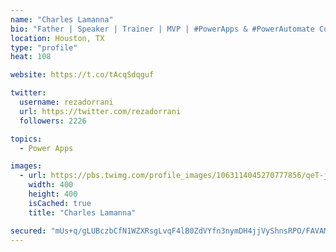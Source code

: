```yaml
---
name: "Charles Lamanna"
bio: "Father | Speaker | Trainer | MVP | #PowerApps & #PowerAutomate Community Super User | YouTuber Right-pointing triangle http://youtube.com/c/rezadorrani | Learn - Share - Clockwise rightwards and leftwards open circle arrows"
location: Houston, TX
type: "profile"
heat: 108

website: https://t.co/tAcqSdqguf

twitter:
  username: rezadorrani
  url: https://twitter.com/rezadorrani
  followers: 2226

topics:
  - Power Apps

images:
  - url: https://pbs.twimg.com/profile_images/1063114045270777856/qeT-jpWr_400x400.jpg
    width: 400
    height: 400
    isCached: true
    title: "Charles Lamanna"

secured: "mUs+q/gLUBczbCfN1WZXRsgLvqF4lB0ZdVYfn3nymDH4jjVyShnsRPO/FAVAMfmZu6U6rDjX8D/P2s/9z5+MCkb4UpO/U3nW54yOIdfbeZkPuWg2UAsBaXvfdPLSJ7c+ALSfFgwBdNTz3I2+ZMnpC5aZS2cgUvWljKEA92C/nwDylEACUcrNcY0DOOEme2YxcOCGpQ4ppCjvZPpM83TUuQWPh7o0YNaNPc8Co3ZbjRf1TlE3Tg5S6h8I/IaMzSsGo72qWm1kaJqCvCPMDwVpM3PFEJnCUFklLbf50hIZKg0qkQem5iQpgBxcU7sUj7mPaoUOzNllQbZ0sEUu/TqQQ/zlQXi5/vMrIAkMEmF1h0Eyc4s7PY0lEuxNYc2zAVuqxsL8S8tN5hg+H08ArHD6uw==;oBo455GVlux8tR+0oxmB6Q=="
---
```


